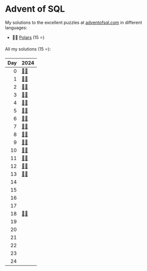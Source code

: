 # Advent of SQL

My solutions to the excellent puzzles at [adventofsql.com](http://adventofsql.com/) in different languages:

- 🐻‍❄️ [Polars](polars/) (15 ⭐)

All my solutions (15 ⭐):

|   Day | 2024                                                             |
|------:|:-----------------------------------------------------------------|
|     0 | [🐻‍❄️](polars/2024/00_the_great_christmas_analytics_crisis)        |
|     1 | [🐻‍❄️](polars/2024/01_santas_gift_list_parser)                     |
|     2 | [🐻‍❄️](polars/2024/02_santas_jumbled_letters)                      |
|     3 | [🐻‍❄️](polars/2024/03_the_greatest_christmas_dinner_ever)          |
|     4 | [🐻‍❄️](polars/2024/04_the_great_toy_tag_migration)                 |
|     5 | [🐻‍❄️](polars/2024/05_santas_production_dashboard)                 |
|     6 | [🐻‍❄️](polars/2024/06_making_presents_fairer)                      |
|     7 | [🐻‍❄️](polars/2024/07_santas_cartesian_elf_skill-matching_program) |
|     8 | [🐻‍❄️](polars/2024/08_the_great_north_pole_bureaucracy_bust)       |
|     9 | [🐻‍❄️](polars/2024/09_reindeer_training_records)                   |
|    10 | [🐻‍❄️](polars/2024/10_the_christmas_party_drinking_list)           |
|    11 | [🐻‍❄️](polars/2024/11_the_christmas_tree_famine)                   |
|    12 | [🐻‍❄️](polars/2024/12_the_great_gift_ranking)                      |
|    13 | [🐻‍❄️](polars/2024/13_santas_christmas_card_list)                  |
|    14 |                                                                  |
|    15 |                                                                  |
|    16 |                                                                  |
|    17 |                                                                  |
|    18 | [🐻‍❄️](polars/2024/18_who_has_the_most_peers)                      |
|    19 |                                                                  |
|    20 |                                                                  |
|    21 |                                                                  |
|    22 |                                                                  |
|    23 |                                                                  |
|    24 |                                                                  |
